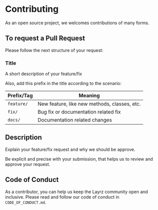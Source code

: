 # Contributing

As an open source project, we welcomes contributions of many forms.

## To request a Pull Request
Please follow the next structure of your request:

### Title
A short description of your feature/fix

Also, add this prefix in the title according to the scenario:

| Prefix/Tag | Meaning |
|-|-|
| `feature/` | New feature, like new methods, classes, etc. |
| `fix/` | Bug fix or documentation related fix |
| `docs/` | Documentation related changes |

## Description

Explain your feature/fix request and why we should be approve.

Be explicit and precise with your submission, that helps us to review and approve your request.

## Code of Conduct
As a contributor, you can help us keep the Layrz community open and inclusive.
Please read and follow our code of conduct in `CODE_OF_CONDUCT.md`.